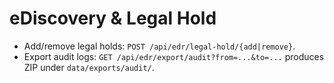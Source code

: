 # eDiscovery & Legal Hold
- Add/remove legal holds: `POST /api/edr/legal-hold/{add|remove}`.
- Export audit logs: `GET /api/edr/export/audit?from=...&to=...` produces ZIP under `data/exports/audit/`.
